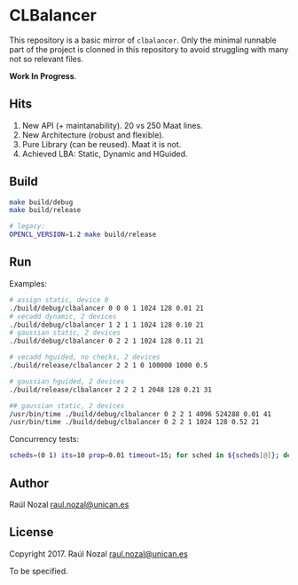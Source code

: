 # CLBalancer

This repository is a basic mirror of `clbalancer`. Only the minimal runnable part of the project is clonned in this repository to avoid struggling with many not so relevant files.

**Work In Progress**.

## Hits

1. New API (+ maintanability). 20 vs 250 Maat lines.
1. New Architecture (robust and flexible).
1. Pure Library (can be reused). Maat it is not.
1. Achieved LBA: Static, Dynamic and HGuided.

## Build

```sh
make build/debug
make build/release

# legacy:
OPENCL_VERSION=1.2 make build/release
```

## Run

Examples:

```sh
# assign static, device 0
./build/debug/clbalancer 0 0 0 1 1024 128 0.01 21
# vecadd dynamic, 2 devices
./build/debug/clbalancer 1 2 1 1 1024 128 0.10 21
# gaussian static, 2 devices
./build/debug/clbalancer 0 2 2 1 1024 128 0.11 21

# vecadd hguided, no checks, 2 devices
./build/release/clbalancer 2 2 1 0 100000 1000 0.5

# gaussian hguided, 2 devices
./build/release/clbalancer 2 2 2 1 2048 128 0.21 31

## gaussian static, 2 devices
/usr/bin/time ./build/debug/clbalancer 0 2 2 1 4096 524288 0.01 41
/usr/bin/time ./build/debug/clbalancer 0 2 2 1 1024 128 0.52 21
```

Concurrency tests:

```sh
scheds=(0 1) its=10 prop=0.01 timeout=15; for sched in ${scheds[@]}; do echo "scheduler $sched"; for i in $(seq 1 1 $its); do printf "$i "; out="$(timeout $timeout ./build/release/clbalancer $sched 2 2 1 2048 128 $prop 21)"; if [[ $? == 124 ]]; then printf "<-- Timeout "; else rt=$(echo "$out" | grep Success); [[ $? != 0 ]] && printf "<-- Failure "; fi; done; done
```

## Author

Raúl Nozal <raul.nozal@unican.es>

## License

Copyright 2017. Raúl Nozal <raul.nozal@unican.es>

To be specified.
